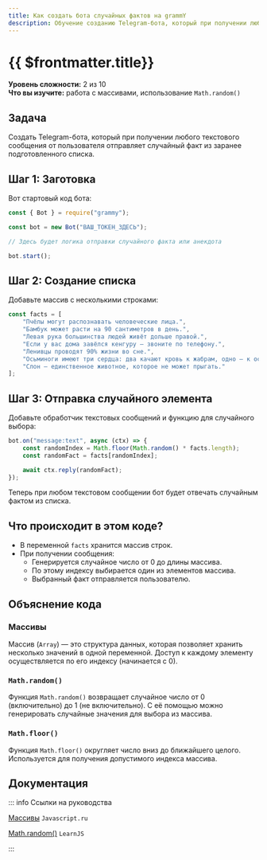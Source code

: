 ```yaml
---
title: Как создать бота случайных фактов на grammY
description: Обучение созданию Telegram-бота, который при получении любого текстового сообщения от пользователя отправляет случайный факт из заранее подготовленного списка
---
```


# {{ $frontmatter.title}}

**Уровень сложности:** 2 из 10  
**Что вы изучите:** работа с массивами, использование `Math.random()`

## Задача

Создать Telegram-бота, который при получении любого текстового сообщения от пользователя отправляет случайный факт из заранее подготовленного списка.

## Шаг 1: Заготовка

Вот стартовый код бота:

```js
const { Bot } = require("grammy");

const bot = new Bot("ВАШ_ТОКЕН_ЗДЕСЬ");

// Здесь будет логика отправки случайного факта или анекдота

bot.start();
```

## Шаг 2: Создание списка

Добавьте массив с несколькими строками:

```js
const facts = [
    "Пчёлы могут распознавать человеческие лица.",
    "Бамбук может расти на 90 сантиметров в день.",
    "Левая рука большинства людей живёт дольше правой.",
    "Если у вас дома завёлся кенгуру — звоните по телефону.",
    "Ленивцы проводят 90% жизни во сне.",
    "Осьминоги имеют три сердца: два качают кровь к жабрам, одно — к остальному телу.",
    "Слон — единственное животное, которое не может прыгать."
];
```

## Шаг 3: Отправка случайного элемента

Добавьте обработчик текстовых сообщений и функцию для случайного выбора:

```js
bot.on("message:text", async (ctx) => {
    const randomIndex = Math.floor(Math.random() * facts.length);
    const randomFact = facts[randomIndex];

    await ctx.reply(randomFact);
});
```

Теперь при любом текстовом сообщении бот будет отвечать случайным фактом из списка.

## Что происходит в этом коде?

- В переменной `facts` хранится массив строк.
- При получении сообщения:
  - Генерируется случайное число от 0 до длины массива.
  - По этому индексу выбирается один из элементов массива.
  - Выбранный факт отправляется пользователю.

## Объяснение кода

### Массивы

Массив (`Array`) — это структура данных, которая позволяет хранить несколько значений в одной переменной. Доступ к каждому элементу осуществляется по его индексу (начинается с 0).

### `Math.random()`

Функция `Math.random()` возвращает случайное число от 0 (включительно) до 1 (не включительно). С её помощью можно генерировать случайные значения для выбора из массива.

### `Math.floor()`

Функция `Math.floor()` округляет число вниз до ближайшего целого. Используется для получения допустимого индекса массива.

## Документация

::: info Ссылки на руководства

[Массивы](https://learn.javascript.ru/array) `Javascript.ru`  

[Math.random()](https://learnjs.ru/lessons/math-random/) `LearnJS`  

:::